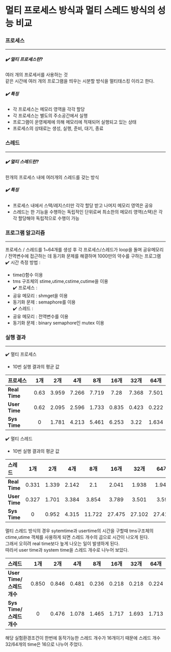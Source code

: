 # 멀티 프로세스 방식과 멀티 스레드 방식의 성능 비교

### 프로세스
------
##### :heavy_check_mark: 멀티 프로세스란?
여러 개의 프로세서를 사용하는 것<br>
같은 시간에 여러 개의 프로그램을 띄우는 시분할 방식을 멀티태스킹 이라고 한다.<br>
##### :heavy_check_mark: 특징
- 각 프로세스는 메모리 영역을 각각 할당
- 각 프로세스는 별도의 주소공간에서 실행
- 프로그램이 운영체제에 의해 메모리에 적재되어 실행되고 있는 상태
- 프로세스의 상태로는 생성, 실행, 준비, 대기, 종료 <br>
### 스레드
------
##### :heavy_check_mark: 멀티 스레드란?
한개의 프로세스 내에 여러개의 스레드를 갖는 방식
##### :heavy_check_mark: 특징
- 프로세스 내에서 스택/레지스터만 각각 할당 받고 나머지 메모리 영역은 공유
- 스레드는 한 기능을 수행하는 독립적인 단위로써 최소한의 메모리 영역(스택)은 각각 할당해야 독립적으로 수행이 가능<br>

### 프로그램 알고리즘
------
프로세스 / 스레드를 1~64개를 생성 후 각 프로세스/스레드가 loop을 돌며 공유메모리 / 전역변수에 접근하는 데 동기화 문제를 해결하며 1000만의 약수를 구하는 프로그램
<br>
:heavy_check_mark: 시간 측정 방법 :
- time()함수 이용
- tms 구조체의 stime,utime,cstime,cutime을 이용<br>
:heavy_check_mark: 프로세스 :
- 공유 메모리 : shmget을 이용
- 동기화 문제 : semaphore를 이용<br>
:heavy_check_mark: 스레드 :
- 공유 메모리 : 전역변수를 이용
- 동기화 문제 : binary semaphore인 mutex 이용
### 실행 결과
------
:heavy_check_mark: 멀티 프로세스
- 10번 실행 결과의 평균 값

| 프로세스 | 1개 | 2개 | 4개 | 8개 | 16개 | 32개 | 64개 |
|:---|:---:|:---:|:---:|:---:|:---:|:---:|:---:|
| **Real Time** | 0.63 | 3.959 | 7.266 | 7.719 | 7.28 | 7.368 | 7.501 |
| **User Time** | 0.62 | 2.095 | 2.596 | 1.733 | 0.835 | 0.423 | 0.222 |
| **Sys  Time** | 0 | 1.781 | 4.213 | 5.461 | 6.253 | 3.22 | 1.634 |

:heavy_check_mark: 멀티 스레드
- 10번 실행 결과의 평균 값

| 스레드 | 1개 | 2개 | 4개 | 8개 | 16개 | 32개 | 64개 |
|:---|:---:|:---:|:---:|:---:|:---:|:---:|:---:|
| **Real Time** | 0.331 | 1.339 | 2.142 | 2.1 | 2.041 | 1.938 | 1.949 |
| **User Time** | 0.327 | 1.701 | 3.384 | 3.854 | 3.789 | 3.501 | 3.59 |
| **Sys  Time** | 0 | 0.952 | 4.315 | 11.722 | 27.475 | 27.102 | 27.419 |

멀티 스레드 방식의 경우 sytemtime과 usertime의 시간을 구할때 tms구조체의 ctime,utime 객체를 사용하게 되면 스레드 개수의 곱으로 시간이 나오게 된다.<br>
그래서 오히려 real time보다 높게 나오는 일이 발생하게 된다. <br>
따라서 user time과 system time을 스레드 개수로 나누어 보았다.

| 스레드 | 1개 | 2개 | 4개 | 8개 | 16개 | 32개 | 64개 |
|:---|:---:|:---:|:---:|:---:|:---:|:---:|:---:|
| **User Time/스레드 개수** | 0.850 | 0.846 | 0.481 | 0.236 | 0.218 | 0.218 | 0.224 |
| **Sys  Time/스레드 개수** | 0 | 0.476 | 1.078 | 1.465 | 1.717 | 1.693 | 1.713 |

해당 실험환경조건이 한번에 동작가능한 스레드 개수가 16개이기 때문에 스레드 개수 32/64개의 time은 16으로 나누어 주었다.


